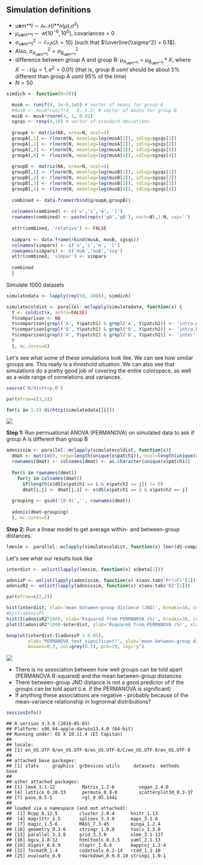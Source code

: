 Simulation definitions
----------------------

-   *u**s**m**l* ∼ 𝓁𝓃𝒩(*l**n*(*μ*),*σ*<sup>2</sup>)
-   *μ*<sub>*u**s**m**l*</sub> ∼ 𝒰(10<sup>−6</sup>, 10<sup>0</sup>), covariances = 0
-   *σ*<sub>*u**s**m**l*</sub><sup>2</sup> ∼ ℰ𝓍𝓅(*λ* = 10) (such that $\\overline{\\sigma^2} = 0.1$).
-   Also, *σ*<sub>*A*<sub>*u**s**m**l*</sub></sub><sup>2</sup> = *σ*<sub>*B*<sub>*u**s**m**l*</sub></sub><sup>2</sup>
-   difference between group A and group B: *μ*<sub>*A*<sub>*u**s**m**l*</sub></sub> = *μ*<sub>*B*<sub>*u**s**m**l*</sub></sub> \* *X*, where *X* ∼ 𝒩(*μ* = 1, *σ*<sup>2</sup> = 0.01) (that is, group B *usml* should be about 5% different than group A *usml* 95% of the time)
-   *N* = 50

``` r
simdich <- function(N=50){

  musA <- runif(4, 1e-6,1e0) # vector of means for group A
  #musB <- musA*runif(4, .8, 1.2) # vector of means for group B
  musB <- musA*rnorm(4, 1, 0.01)
  sgsqs <- rexp(4,10) # vector of standard deviations
  
  groupA <- matrix(NA, nrow=N, ncol=4)
  groupA[,1] <- rlnorm(N, meanlog=log(musA[1]), sdlog=sgsqs[1])
  groupA[,2] <- rlnorm(N, meanlog=log(musA[2]), sdlog=sgsqs[2])
  groupA[,3] <- rlnorm(N, meanlog=log(musA[3]), sdlog=sgsqs[3])
  groupA[,4] <- rlnorm(N, meanlog=log(musA[4]), sdlog=sgsqs[4])
  
  groupB <- matrix(NA, nrow=N, ncol=4)
  groupB[,1] <- rlnorm(N, meanlog=log(musB[1]), sdlog=sgsqs[1])
  groupB[,2] <- rlnorm(N, meanlog=log(musB[2]), sdlog=sgsqs[2])
  groupB[,3] <- rlnorm(N, meanlog=log(musB[3]), sdlog=sgsqs[3])
  groupB[,4] <- rlnorm(N, meanlog=log(musB[4]), sdlog=sgsqs[4])
  
  combined <- data.frame(rbind(groupA,groupB))
  
  colnames(combined) <- c('u','s','m', 'l')
  rownames(combined) <- paste(rep(c('gA','gB'), each=N),1:N, sep='')
  
  attr(combined, 'relative') <- FALSE
  
  simpars <- data.frame(rbind(musA, musB, sgsqs))
  colnames(simpars) <- c('u','s','m', 'l')
  rownames(simpars) <- c('muA','muB','ssq')
  attr(combined, 'simpar') <- simpars
  
  combined
  }
```

Simulate 1000 datasets

``` r
simulatedata <- lapply(rep(50, 1000), simdich)

simulatecoldist <- parallel::mclapply(simulatedata, function(x) {
  Y <- coldist(x, achro=FALSE)
  Y$comparison <- NA
  Y$comparison[grepl('A', Y$patch1) & grepl('A', Y$patch2)] <- 'intra.A'
  Y$comparison[grepl('B', Y$patch1) & grepl('B', Y$patch2)] <- 'intra.B'
  Y$comparison[grepl('A', Y$patch1) & grepl('B', Y$patch2)] <- 'inter'
  Y
  }, mc.cores=6)
```

Let's see what some of these simulations look like. We can see how similar groups are. This really is a threshold situation. We can also see that simulations do a pretty good job of covering the entire colorspace, as well as a wide range of correlations and variances.

``` r
source('R/dichtcp.R')

par(mfrow=c(3,3))

for(i in 1:9) dichtcp(simulatedata[[i]])
```

![](output/cache/simspt2/simspt2_figunnamed-chunk-2-1.png)

**Step 1:** Run permuational ANOVA (PERMANOVA) on simulated data to ask if group A is different than group B

``` r
adonissim <- parallel::mclapply(simulatecoldist, function(x){
  dmat <- matrix(0, nrow=length(unique(x$patch1)), ncol=length(unique(x$patch1)))
  rownames(dmat) <- colnames(dmat) <- as.character(unique(x$patch1))
  
  for(i in rownames(dmat))
    for(j in colnames(dmat))
      if(length(x$dS[x$patch1 == i & x$patch2 == j]) != 0)
      dmat[i,j] <- dmat[j,i] <- x$dS[x$patch1 == i & x$patch2 == j]
  
  grouping <- gsub('[0-9]','', rownames(dmat))
  
  adonis(dmat~grouping)
  }, mc.cores=6)
```

**Step 2:** Run a linear model to get average within- and between-group distances.

``` r
lmesim <- parallel::mclapply(simulatecoldist, function(x) lmer(dS~comparison - 1 + (1|patch1) + (1|patch2), data=x), mc.cores=6)
```

Let's see what our results look like

``` r
interdist <- unlist(lapply(lmesim, function(x) x@beta[1]))

adonisP <- unlist(lapply(adonissim, function(x) x$aov.tab$'Pr(>F)'[1]))
adonisR2 <- unlist(lapply(adonissim, function(x) x$aov.tab$'R2'[1]))

par(mfrow=c(2,2))

hist(interdist, xlab='mean between-group distance (JND)', breaks=30, col=grey(0.7), main='')
#hist(adonisP)
hist(I(adonisR2*100), xlab='Rsquared from PERMANOVA (%)', breaks=30, col=grey(0.7), main='')
plot(I(adonisR2*100)~interdist, ylab='Rsquared from PERMANOVA (%)', xlab='mean between-group distance (JND)', log='xy', pch=19, col=rgb(0,0,0,0.4))

boxplot(interdist~I(adonisP < 0.05), 
        xlab='PERMANOVA test significant?', ylab='mean between-group distance (JND)', 
        boxwex=0.3, col=grey(0.7), pch=19, log='y')
```

![](output/cache/simspt2/simspt2_figunnamed-chunk-3-1.png)

-   There is no association between how well groups can be told apart (PERMANOVA R-squared) and the mean between-group distances
-   There between-group JND distance is not a good predictor of if the groups can be told apart (i.e. if the PERMANOVA is significant)
-   If anything these associations are negative - probably because of the mean-variance relationship in lognormal distributions?

``` r
sessionInfo()
```

    ## R version 3.3.0 (2016-05-03)
    ## Platform: x86_64-apple-darwin13.4.0 (64-bit)
    ## Running under: OS X 10.11.4 (El Capitan)
    ## 
    ## locale:
    ## [1] en_US.UTF-8/en_US.UTF-8/en_US.UTF-8/C/en_US.UTF-8/en_US.UTF-8
    ## 
    ## attached base packages:
    ## [1] stats     graphics  grDevices utils     datasets  methods   base     
    ## 
    ## other attached packages:
    ## [1] lme4_1.1-12          Matrix_1.2-6         vegan_2.4-0         
    ## [4] lattice_0.20-33      permute_0.9-0        scatterplot3d_0.3-37
    ## [7] pavo_0.5-5           rgl_0.95.1441       
    ## 
    ## loaded via a namespace (and not attached):
    ##  [1] Rcpp_0.12.5        cluster_2.0.4      knitr_1.13        
    ##  [4] magrittr_1.5       splines_3.3.0      maps_3.1.0        
    ##  [7] magic_1.5-6        MASS_7.3-45        minqa_1.2.4       
    ## [10] geometry_0.3-6     stringr_1.0.0      tools_3.3.0       
    ## [13] parallel_3.3.0     grid_3.3.0         nlme_3.1-127      
    ## [16] mgcv_1.8-12        htmltools_0.3.5    yaml_2.1.13       
    ## [19] digest_0.6.9       nloptr_1.0.4       mapproj_1.2-4     
    ## [22] formatR_1.4        codetools_0.2-14   rcdd_1.1-10       
    ## [25] evaluate_0.9       rmarkdown_0.9.6.10 stringi_1.0-1
